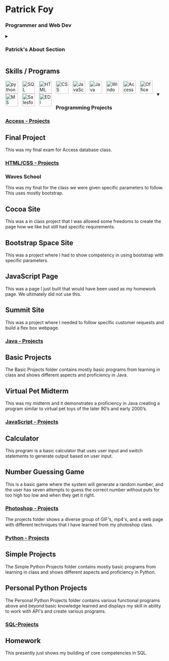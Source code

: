 # Patrick Foy

### Programmer and Web Dev

<details>
<summary><h3>Patrick's About Section</h3></summary>
My name is Patrick, and I am currently attending school at Des Moines Area Community College to get my associates degree in Computer Information Systems. I have been working in IT related fields for most of my career. I have done and learned a plethora of different industries, platforms, languages and systems and have always worked hard to overcome any challenges and worked to produce results that meet or exceed expectations.
</details>

## Skills / Programs

<img align="left" alt="python" width="40px" style="padding-right:10px;" src="https://img.icons8.com/?size=100&id=uLDrtp8o8zTG&format=png&color=000000" />
<img align="left" alt="SQL" width="40px" style="padding-right:10px;" src="https://img.icons8.com/?size=100&id=59952&format=png&color=000000" />
<img align="left" alt="HTML" width="40px" style="padding-right:10px;" src="https://img.icons8.com/?size=100&id=59916&format=png&color=000000" />
<img align="left" alt="CSS" width="40px" style="padding-right:10px;" src="https://img.icons8.com/?size=100&id=59898&format=png&color=000000" />
<img align="left" alt="JavaScript" width="40px" style="padding-right:10px;" src="https://img.icons8.com/?size=100&id=V6HShIzw21x7&format=png&color=000000" />
<img align="left" alt="Java" width="40px" style="padding-right:10px;" src="https://img.icons8.com/?size=100&id=FRRACRKRsw2s&format=png&color=000000" />
<img align="left" alt="Windows" width="40px" style="padding-right:10px;" src="https://img.icons8.com/?size=100&id=fk75RbGHNtqW&format=png&color=000000" />
<img align="left" alt="Access" width="40px" style="padding-right:10px;" src="https://img.icons8.com/?size=100&id=121160&format=png&color=000000" />
<img align="left" alt="Office 365" width="40px" style="padding-right:10px;" src="https://img.icons8.com/?size=100&id=6kZdxe7t8OL1&format=png&color=000000" />
<img align="left" alt="MS Dynamic" width="40px" style="padding-right:10px;" src="https://img.icons8.com/?size=100&id=TdZTMv5DI6kp&format=png&color=000000" />
<img align="left" alt="Salesforce" width="40px" style="padding-right:10px;" src="https://img.icons8.com/?size=100&id=38804&format=png&color=000000" />
<img align="left" alt="EDI" width="40px" style="padding-right:10px;" src="https://img.icons8.com/?size=100&id=8oiM2yih1bUd&format=png&color=000000" />

<br>
<br>

<details open>
<summary><h3>Programming Projects</h3></summary>

### [Access - Projects](https://github.com/Patricks-Hub/Access/tree/main/Projects/Final)

## Final Project

This was my final exam for Access database class.

### [HTML/CSS - Projects](https://github.com/Patricks-Hub/HTML-CSS/tree/main/Projects)

### Waves School

This was my final for the class we were given specific parameters to follow. This uses mostly bootstrap.

## Cocoa Site

This was a in class project that I was allowed some freedoms to create the page how we like but still had specific requirements.

## Bootstrap Space Site

This was a project where I had to show competency in using bootstrap with specific parameters.

## JavaScript Page

This was a page I just built that would have been used as my homework page. We ultimately did not use this.

## Summit Site

This was a project where I needed to follow specific customer requests and build a flex box webpage.

### [Java - Projects](https://github.com/Patricks-Hub/Java/tree/main/Project%20Files)

## Basic Projects

The Basic Projects folder contains mostly basic programs from learning in class and shows different aspects and proficiency in Java. 

## Virtual Pet Midterm

This was my midterm and it demonstrates a proficiency in Java creating a program similar to virtual pet toys of the later 90’s and early 2000’s.


### [JavaScript - Projects](https://github.com/Patricks-Hub/JavaScript/tree/main/Project%20Folder)

## Calculator

This program is a basic calculator that uses user input and switch statements to generate output based on user input.

## Number Guessing Game

This is a basic game where the system will generate a random number, and the user has seven attempts to guess the correct number without puts for too high too low and when they get it right.

### [Photoshop - Projects](https://github.com/Patricks-Hub/Photoshop/tree/main/Projects)

The projects folder shows a diverse group of GIF's, mp4's, and a web page with different techniques that I have learned from my photoshop class.

### [Python - Projects](https://github.com/Patricks-Hub/Python/tree/main)
## Simple Projects

The Simple Python Projects folder contains mostly basic programs from learning in class and shows different aspects and proficiency in Python. 

## Personal Python Projects

The Personal Python Projects folder contains various functional programs above and beyond basic knowledge learned and displays my skill in ability to work with API's and create various programs. 

### [SQL-Projects](https://github.com/Patricks-Hub/SQL/tree/main/Projects)

## Homework

This presently just shows my building of core competencies in SQL.

</details>
